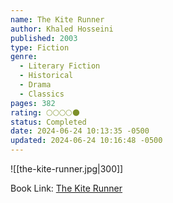 ```yaml
---
name: The Kite Runner
author: Khaled Hosseini
published: 2003
type: Fiction
genre:
  - Literary Fiction
  - Historical
  - Drama
  - Classics
pages: 382
rating: 🌕🌕🌕🌕🌑
status: Completed
date: 2024-06-24 10:13:35 -0500
updated: 2024-06-24 10:16:48 -0500
---
```


![[the-kite-runner.jpg|300]]

Book Link: [The Kite Runner](https://www.goodreads.com/book/show/77203.The_Kite_Runner)
